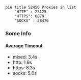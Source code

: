 
```mermaid
pie title 52456 Proxies in list
    "HTTP" : 23125
    "HTTPS": 6879
    "SOCKS" : 28476
```

### Some Info
#### Average Timeout

- mixed: 3.4s
- http: 1.6s
- https: 8.3s
- socks: 5.0s
